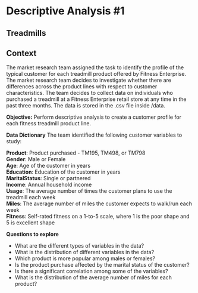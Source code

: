 # Descriptive Analysis #1
## Treadmills 
## Context
The market research team assigned the task to identify the profile of the typical customer for each treadmill product offered by Fitness Enterprise. The market research team decides to investigate whether there are differences across the product lines with respect to customer characteristics. The team decides to collect data on individuals who purchased a treadmill at a Fitness Enterprise retail store at any time in the past three months. The data is stored in the .csv file inside /data.

**Objective:** Perform descriptive analysis to create a customer profile for each fitness treadmill product line.

**Data Dictionary**
The team identified the following customer variables to study:

**Product**: Product purchased - TM195, TM498, or TM798<br>
**Gender**: Male or Female<br>
**Age**: Age of the customer in years<br>
**Education**: Education of the customer in years<br>
**MaritalStatus**: Single or partnered<br>
**Income**: Annual household income<br>
**Usage**: The average number of times the customer plans to use the treadmill each week<br>
**Miles**: The average number of miles the customer expects to walk/run each week<br>
**Fitness**: Self-rated fitness on a 1-to-5 scale, where 1 is the poor shape and 5 is excellent shape<br>

**Questions to explore**

- What are the different types of variables in the data?
- What is the distribution of different variables in the data?
- Which product is more popular among males or females?
- Is the product purchase affected by the marital status of the customer?
- Is there a significant correlation among some of the variables?
- What is the distribution of the average number of miles for each product?
